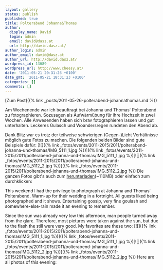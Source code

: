 ```yaml
---
layout: gallery
status: publish
published: true
title: Polterabend Johanna&Thomas
author:
  display_name: David
  login: admin
  email: david@dasz.at
  url: http://david.dasz.at/
author_login: admin
author_email: david@dasz.at
author_url: http://david.dasz.at/
wordpress_id: 13689
wordpress_url: http://www.cheesy.at/
date: '2011-05-21 20:31:23 +0100'
date_gmt: '2011-05-21 18:31:23 +0100'
categories: []
comments: []
---
```


[Zum Post]({% link _posts/2011-05-26-polterabend-johannathomas.md %})
<!--:de-->Am Wochenende war ich beauftragt bei Johanna und Thomas' Polterabend zu fotographieren. Sozusagen als Aufwärmübung für ihre Hochzeit in zwei Wochen. Alle Anwesenden haben sich brav fotographieren lassen und gut unterhalten. Leckeres Gulasch und Woandersregen rundeten den Abend ab.
Dank Blitz war es trotz der teilweise schwierigen (Gegen-)Licht Verhältnisse möglich gute Fotos zu machen. Die folgenden beiden Bilder sind gute Beispiele dafür:
[![]({% link _fotos/events/2011-2015/2011/polterabend-johanna-und-thomas/IMG_5111_1.jpg %})]({% link _fotos/events/2011-2015/2011/polterabend-johanna-und-thomas/IMG_5111_1.jpg %})[![]({% link _fotos/events/2011-2015/2011/polterabend-johanna-und-thomas/IMG_5112_2.jpg %})]({% link _fotos/events/2011-2015/2011/polterabend-johanna-und-thomas/IMG_5112_2.jpg %})
Die ganzen Fotos gibt's auch zum [herunterladen](http://www.cheesy.at/download/Polterabend.zip)(~110MB) oder einfach zum durchklicken:
<!--:--><!--:en-->This weekend I had the privilege to photograph at Johanna and Thomas' Polterabend. Warm-up for their wedding in a fortnight. All guests liked being photographed and it shows. Entertaining gossip, very fine goulash and somewhere-else-rain made it an evening to remember.
Since the sun was already very low this afternoon, man people turned away from the glare. Therefore, most pictures were taken against the sun, but due to the flash the still were very good. My favorites are these two:
[![]({% link _fotos/events/2011-2015/2011/polterabend-johanna-und-thomas/IMG_5111_1.jpg %})]({% link _fotos/events/2011-2015/2011/polterabend-johanna-und-thomas/IMG_5111_1.jpg %})[![]({% link _fotos/events/2011-2015/2011/polterabend-johanna-und-thomas/IMG_5112_2.jpg %})]({% link _fotos/events/2011-2015/2011/polterabend-johanna-und-thomas/IMG_5112_2.jpg %})
Here are all photos of this evening:
<!--:-->
